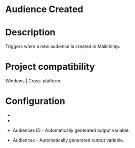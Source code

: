 ﻿# Audience Created

# Description

Triggers when a new audience is created in Mailchimp.

# Project compatibility

Windows | Cross-platform

# Configuration

* 
* 





* Audiences ID - Automatically generated output variable.
* Audiences - Automatically generated output variable.
